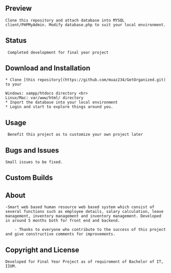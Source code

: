 
## Preview
```
Clone this repository and attach database into MYSQL client/PHPMyAdmin. Modify database.php to suit your local environment.
```
## Status
```
 Completed development for final year project
```
## Download and Installation
```
* Clone [this repository](https://github.com/muaz234/GetOrganized.git) to your 

Windows: xampp/htdocs directory <br>
Linux/Mac: var/www/html/ directory
* Inport the database into your local environment 
* Login and start to explore things around you.

```
## Usage
```
 Benefit this project as to customize your own project later
```

## Bugs and Issues
```
Small issues to be fixed.  
```
## Custom Builds


## About
```
-Smart web based human resource web based system which consist of several functions such as employee details, salary calculation, leave management, inventory management and inventory management. Developed in around 5 months both for front end and backend. 

    - Thanks to everyone who contribute to the success of this project and give constructive comments for improvements.
```
## Copyright and License
```
Developed for Final Year Project as of requirement of Bachelor of IT, IIUM. 

```